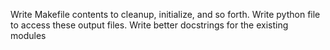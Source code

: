 Write Makefile contents to cleanup, initialize, and so forth.
Write python file to access these output files.
Write better docstrings for the existing modules
